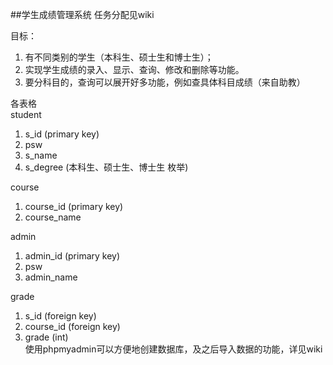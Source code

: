 ##学生成绩管理系统
任务分配见wiki  

目标：  
1.  有不同类别的学生（本科生、硕士生和博士生）；  
2.  实现学生成绩的录入、显示、查询、修改和删除等功能。  
3.  要分科目的，查询可以展开好多功能，例如查具体科目成绩（来自助教）  

各表格  
student  
1. s\_id (primary key)  
2. psw  
3. s\_name  
4. s\_degree (本科生、硕士生、博士生 枚举)  

course  
1. course\_id (primary key)  
2. course\_name  

admin  
1. admin\_id (primary key)  
2. psw  
3. admin\_name

grade  
1. s\_id (foreign key)  
2. course\_id (foreign key)  
4. grade (int)  
使用phpmyadmin可以方便地创建数据库，及之后导入数据的功能，详见wiki
